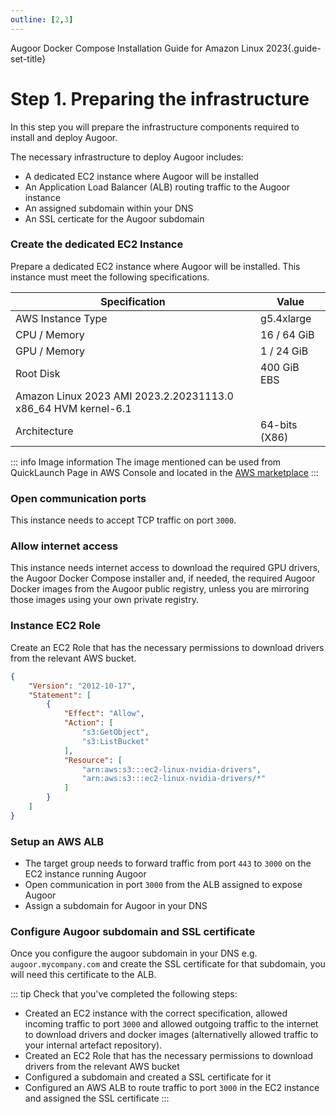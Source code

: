 ```yaml
---
outline: [2,3]
---
```

Augoor Docker Compose Installation Guide for Amazon Linux 2023{.guide-set-title}

# Step 1. Preparing the infrastructure
In this step you will prepare the infrastructure components required to install and deploy Augoor.

The necessary infrastructure to deploy Augoor includes:

* A dedicated EC2 instance where Augoor will be installed
* An Application Load Balancer (ALB) routing traffic to the Augoor instance
* An assigned subdomain within your DNS
* An SSL certicate for the Augoor subdomain

### Create the dedicated EC2 Instance
Prepare a dedicated EC2 instance where Augoor will be installed. This instance must meet the following specifications.

|Specification| Value |
|---|---|
|AWS Instance Type| g5.4xlarge|
|CPU / Memory|16 / 64 GiB|
|GPU / Memory|1 / 24 GiB|
|Root Disk|400 GiB EBS|
|Amazon Linux 2023 AMI 2023.2.20231113.0 x86_64 HVM kernel-6.1|
|Architecture|64-bits (X86)|


::: info Image information
The image mentioned can be used from QuickLaunch Page in AWS Console and located in the [AWS marketplace](https://aws.amazon.com/marketplace/pp/prodview-zc4x2k7vt6rpu?sr=0-6&ref_=beagle&applicationId=AWSMPContessa#pdp-overview)
:::

### Open communication ports
This instance needs to accept TCP traffic on port `3000`.

### Allow internet access
This instance needs internet access to download the required GPU drivers, the Augoor Docker Compose installer and, if needed, the required Augoor Docker images from the Augoor public registry, unless you are mirroring those images using your own private registry.

### Instance EC2 Role
Create an EC2 Role that has the necessary permissions to download drivers from the relevant AWS bucket.

```json
{
    "Version": "2012-10-17",
    "Statement": [
        {
            "Effect": "Allow",
            "Action": [
                "s3:GetObject",
                "s3:ListBucket"
            ],
            "Resource": [
                "arn:aws:s3:::ec2-linux-nvidia-drivers",
                "arn:aws:s3:::ec2-linux-nvidia-drivers/*"
            ]
        }
    ]
}
```


### Setup an AWS ALB
- The target group needs to forward traffic from port `443` to `3000` on the EC2 instance running Augoor
- Open communication in port `3000` from the ALB assigned to expose Augoor
- Assign a subdomain for Augoor in your DNS


### Configure Augoor subdomain and SSL certificate
Once you configure the augoor subdomain in your DNS e.g. `augoor.mycompany.com` and create the SSL certificate for that subdomain, you will need this certificate to the ALB.


::: tip Check that you've completed the following steps:
- Created an EC2 instance with the correct specification, allowed incoming traffic to port `3000` and allowed outgoing traffic to the internet to download drivers and docker images (alternativelly allowed traffic to your internal artefact repository).
- Created an EC2 Role that has the necessary permissions to download drivers from the relevant AWS bucket
- Configured a subdomain and created a SSL certificate for it
- Configured an AWS ALB to route traffic to port `3000` in the EC2 instance and assigned the SSL certificate
:::
